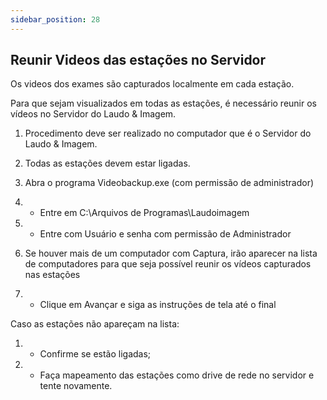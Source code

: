 ```yaml
---
sidebar_position: 28
---
```


## Reunir Videos das estações no Servidor
Os videos dos exames são capturados localmente em cada estação.

 Para que sejam visualizados em todas as estações, é necessário reunir os vídeos no Servidor do Laudo & Imagem.

1. Procedimento deve ser realizado no computador que é o Servidor do Laudo & Imagem.

2. Todas as estações devem estar ligadas.

3. Abra o programa Videobackup.exe (com permissão de administrador)

1.  - Entre em C:\Arquivos de Programas\Laudoimagem
2.  - Entre com Usuário e senha com permissão de Administrador

4. Se houver mais de um computador com Captura, irão aparecer na lista de computadores para que seja possível reunir os vídeos capturados nas estações

1.  - Clique em Avançar e siga as instruções de tela até o final

Caso as estações não apareçam na lista:

1.  - Confirme se estão ligadas;
2.  - Faça mapeamento das estações como drive de rede no servidor e tente novamente.